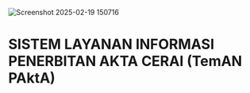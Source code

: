 ![Screenshot 2025-02-19 150716](https://github.com/user-attachments/assets/5ef2f4f6-6234-4197-8bec-c337c7130d19)
<DOCTYPE html>
<html lang="en">
  <head>
    <style>
      body {
        background-image: url ('https://media.istockphoto.com/id/469389478/id/foto/konsep-keadilan-hukum-berskala-pada-latar-belakang-hijau.jpg?s=170667a&w=0&k=20&c=cgHz_VaSIm3a2dQ5SxxKPXmdRroImNOgokjO5jkTW08=');
        background-repeat: no-repeat;
        background-attachment: fixed;
        background-size: cover;
        }
    </style>
    <meta charset="UTF-8" />
    <meta http-equiv="X-UA-Compatible" content="IE=edge" />
    <meta name="viewport" content="width=device-width, initial-scale=1.0" />
    <head>
    <link
      rel="stylesheet"
      type="text/css"
      href="https://maxcdn.bootstrapcdn.com/bootstrap/3.3.7/css/bootstrap.min.css"
    />
    <link
      rel="stylesheet"
      type="text/css"
      href="https://cdn.datatables.net/1.11.3/css/dataTables.bootstrap.min.css"
    />
    <link
      rel="stylesheet"
      type="text/css"
      href="https://cdn.datatables.net/fixedheader/3.2.0/css/fixedHeader.bootstrap.min.css"
    />
    <link
      rel="stylesheet"
      type="text/css"
      href="https://cdn.datatables.net/responsive/2.2.9/css/responsive.bootstrap.min.css"
    />
 
  <head>
  <body>
    <div class="container">
      <div class="row">
        <div class="col-lg-11 col-md-12 col-sm-12 col-xs-12">
          <h1 class="text-center mb-4">SISTEM LAYANAN INFORMASI PENERBITAN AKTA CERAI
              (TemAN PAktA)<h1>
          <h4 class="text-center mb-4" id="AC"><h4>
          <br>
          <br>
          <table
            id="example"
            class="table table-striped table-bordered mt-4 mb-4"
            style="width: 100%"
          ></table>
          <br />
          <p id="Nomor Perkara"></p>
        <div>
      <div>
    <div>
    <script src="https://code.jquery.com/jquery-3.5.1.js"></script>
    <script src="https://cdn.datatables.net/1.11.3/js/jquery.dataTables.min.js"></script>
    <script src="https://cdn.datatables.net/1.11.3/js/dataTables.bootstrap.min.js"></script>
    <script src="https://cdn.datatables.net/fixedheader/3.2.0/js/dataTables.fixedHeader.min.js"></script>
    <script src="https://cdn.datatables.net/responsive/2.2.9/js/dataTables.responsive.min.js"></script>
    <script src="https://cdn.datatables.net/responsive/2.2.9/js/responsive.bootstrap.min.js"></script>
    <script src="https://unpkg.com/sweetalert/dist/sweetalert.min.js"></script>
    <script type="text/javascript">
       $(document).ready(function () {
    $("#example").DataTable({
      ajax: "https://script.google.com/macros/s/AKfycby0QyUBgOvCfFPVma1rRzk6aGXdMZh-qOSg3ln1DckIw1dm_tkLS9Y6ii0tznDHcNLE/exec",
      columns: [
        {
            title: "No",
            data: "No",
        },
        {
            title: "Nomor Perkara",
            data: "Nomor Perkara",
        },
        {
            title: "  Status  ",
            data: "Status",
        },
        {
            data: "Nomor Akta Cerai",
            title: "Nomor Akta Cerai",
        },
        {
            data: "Penggugat / Pemohon",
            title: "Penggugat / Pemohon",
        },
        {
            data: "Tergugat / Termohon",
            title: "Tergugat / Termohon",
        },
        {
            data: "Nomor Seri",
            title: "Nomor Seri",
        },

      ],
      rowId: "Nomor Perkara",
      liveAjax: true,
    });
  });
    </script>
    <body>
<html>
